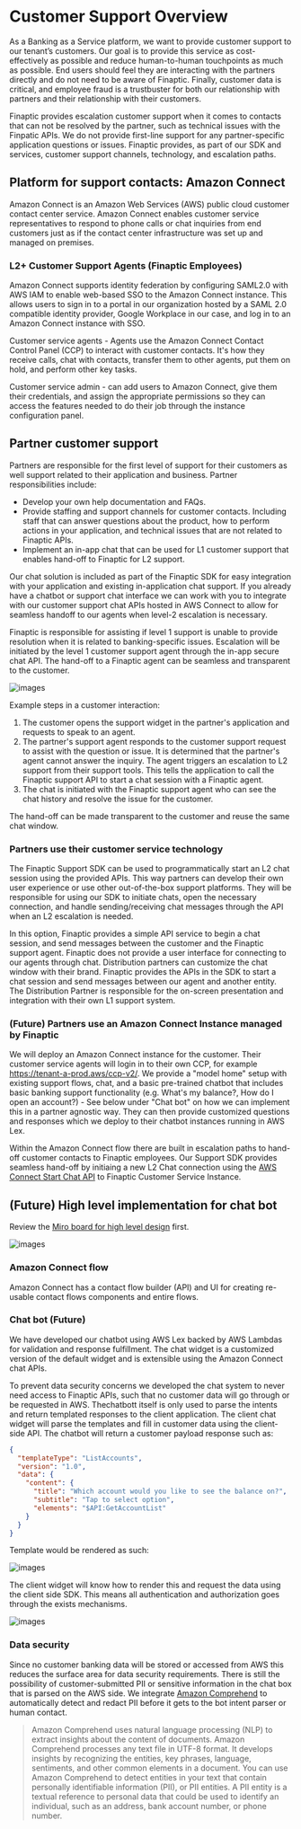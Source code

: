 # Customer Support Overview

As a Banking as a Service platform, we want to provide customer support to our tenant’s customers. Our goal is to provide this service as cost-effectively as possible and reduce human-to-human touchpoints as much as possible. End users should feel they are interacting with the partners directly and do not need to be aware of Finaptic. Finally, customer data is critical, and employee fraud is a trustbuster for both our relationship with partners and their relationship with their customers. 

Finaptic provides escalation customer support when it comes to contacts that can not be resolved by the partner, such as technical issues with the Finpatic APIs.  We do not provide first-line support for any partner-specific application questions or issues. Finaptic provides, as part of our SDK and services, customer support channels, technology, and escalation paths. 

## Platform for support contacts: Amazon Connect

Amazon Connect is an Amazon Web Services (AWS) public cloud customer contact center service. Amazon Connect enables customer service representatives to respond to phone calls or chat inquiries from end customers just as if the contact center infrastructure was set up and managed on premises.

### L2+ Customer Support Agents (Finaptic Employees)

Amazon Connect supports identity federation by configuring SAML2.0 with AWS IAM to enable web-based SSO to the Amazon Connect instance. This allows users to sign in to a portal in our organization hosted by a SAML 2.0 compatible identity provider, Google Workplace in our case, and log in to an Amazon Connect instance with SSO. 

Customer service agents - Agents use the Amazon Connect Contact Control Panel (CCP) to interact with customer contacts. It's how they receive calls, chat with contacts, transfer them to other agents, put them on hold, and perform other key tasks.

Customer service admin - can add users to Amazon Connect, give them their credentials, and assign the appropriate permissions so they can access the features needed to do their job through the instance configuration panel.

## Partner customer support

Partners are responsible for the first level of support for their customers as well support related to their application and business. Partner responsibilities include: 

* Develop your own help documentation and FAQs.
* Provide staffing and support channels for customer contacts. Including staff that can answer questions about the product, how to perform actions in your application, and technical issues that are not related to Finaptic APIs.
* Implement an in-app chat that can be used for L1 customer support that enables hand-off to Finaptic for L2 support.

Our chat solution is included as part of the Finaptic SDK for easy integration with your application and existing in-application chat support. If you already have a chatbot or support chat interface we can work with you to integrate with our customer support chat APIs hosted in AWS Connect to allow for seamless handoff to our agents when level-2 escalation is necessary.

Finaptic is responsible for assisting if level 1 support is unable to provide resolution when it is related to banking-specific issues. Escalation will be initiated by the level 1 customer support agent through the in-app secure chat API. The hand-off to a Finaptic agent can be seamless and transparent to the customer.

![images](./images/aws-connect-diagram1.png)

Example steps in a customer interaction:

1. The customer opens the support widget in the partner's application and requests to speak to an agent.
2. The partner's support agent responds to the customer support request to assist with the question or issue. It is determined that the partner's agent cannot answer the inquiry. The agent triggers an escalation to L2 support from their support tools. This tells the application to call the Finaptic support API to start a chat session with a Finaptic agent.
3. The chat is initiated with the Finaptic support agent who can see the chat history and resolve the issue for the customer.

The hand-off can be made transparent to the customer and reuse the same chat window.

### Partners use their customer service technology

The Finaptic Support SDK can be used to programmatically start an L2 chat session using the provided APIs. This way partners can develop their own user experience or use other out-of-the-box support platforms. They will be responsible for using our SDK to initiate chats, open the necessary connection, and handle sending/receiving chat messages through the API when an L2 escalation is needed. 

In this option, Finaptic provides a simple API service to begin a chat session, and send messages between the customer and the Finaptic support agent. Finaptic does not provide a user interface for connecting to our agents through chat. Distribution partners can customize the chat window with their brand. Finaptic provides the APIs in the SDK to start a chat session and send messages between our agent and another entity. The Distribution Partner is responsible for the on-screen presentation and integration with their own L1 support system.


### (Future) Partners use an Amazon Connect Instance managed by Finaptic

We will deploy an Amazon Connect instance for the customer. Their customer service agents will login in to their own CCP, for example https://tenant-a-prod.aws/ccp-v2/. We provide a "model home" setup with existing support flows, chat, and a basic pre-trained chatbot that includes basic banking support functionality (e.g. What's my balance?, How do I open an account?) - See below under "Chat bot" on how we can implement this in a partner agnostic way. They can then provide customized questions and responses which we deploy to their chatbot instances running in AWS Lex.

Within the Amazon Connect flow there are built in escalation paths to hand-off customer contacts to Finaptic employees. Our Support SDK provides seamless hand-off by initiaing a new L2 Chat connection using the [AWS Connect Start Chat API](https://docs.aws.amazon.com/connect/latest/APIReference/API_StartChatContact.html) to Finaptic Customer Service Instance. 

## (Future) High level implementation for chat bot

Review the [Miro board for high level design](https://miro.com/app/board/o9J_lEALEvg=/) first.

![images](./images/ADR-0032-aws-connect-1.png)

### Amazon Connect flow

Amazon Connect has a contact flow builder (API) and UI for creating re-usable contact flows components and entire flows. 

### Chat bot (Future)

We have developed our chatbot using AWS Lex backed by AWS Lambdas for validation and response fulfillment. The chat widget is a customized version of the default widget and is extensible using the Amazon Connect chat APIs.

To prevent data security concerns we developed the chat system to never need access to Finaptic APIs, such that no customer data will go through or be requested in AWS. Thechatbott itself is only used to parse the intents and return templated responses to the client application. The client chat widget will parse the templates and fill in customer data using the client-side API. The chatbot will return a customer payload response such as:


```json
{
  "templateType": "ListAccounts",
  "version": "1.0",
  "data": {
    "content": {
      "title": "Which account would you like to see the balance on?",
      "subtitle": "Tap to select option",
      "elements": "$API:GetAccountList"      
    }
  }
}
```
Template would be rendered as such:

![images](./images/ADR-0032-aws-connect-3.png)

The client widget will know how to render this and request the data using the client side SDK. This means all authentication and authorization goes through the exists mechanisms. 

![images](./images/ADR-0032-aws-connect-2.png)

### Data security

Since no customer banking data will be stored or accessed from AWS this reduces the surface area for data security requirements. There is still the possibility of customer-submitted PII or sensitive information in the chat box that is parsed on the AWS side. We  integrate [Amazon Comprehend](https://docs.aws.amazon.com/comprehend/latest/dg/how-pii.html) to automatically detect and redact PII before it gets to the bot intent parser or human contact.

> Amazon Comprehend uses natural language processing (NLP) to extract insights about the content of documents. Amazon Comprehend processes any text file in UTF-8 format. It develops insights by recognizing the entities, key phrases, language, sentiments, and other common elements in a document. You can use Amazon Comprehend to detect entities in your text that contain personally identifiable information (PII), or PII entities. A PII entity is a textual reference to personal data that could be used to identify an individual, such as an address, bank account number, or phone number.

